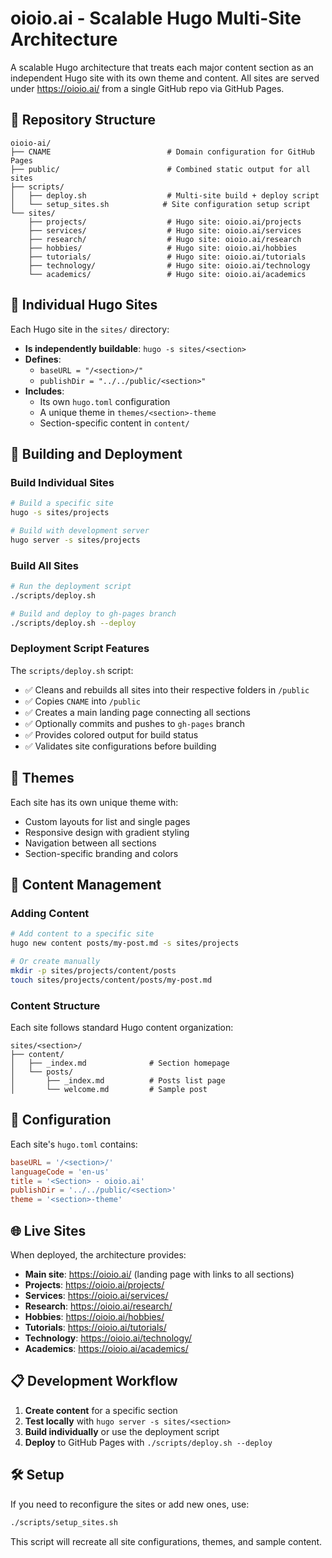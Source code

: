 # oioio.ai - Scalable Hugo Multi-Site Architecture

A scalable Hugo architecture that treats each major content section as an independent Hugo site with its own theme and content. All sites are served under https://oioio.ai/ from a single GitHub repo via GitHub Pages.

## 📁 Repository Structure

```
oioio-ai/
├── CNAME                          # Domain configuration for GitHub Pages
├── public/                        # Combined static output for all sites
├── scripts/
│   ├── deploy.sh                  # Multi-site build + deploy script
│   └── setup_sites.sh            # Site configuration setup script
└── sites/
    ├── projects/                  # Hugo site: oioio.ai/projects
    ├── services/                  # Hugo site: oioio.ai/services
    ├── research/                  # Hugo site: oioio.ai/research
    ├── hobbies/                   # Hugo site: oioio.ai/hobbies
    ├── tutorials/                 # Hugo site: oioio.ai/tutorials
    ├── technology/                # Hugo site: oioio.ai/technology
    └── academics/                 # Hugo site: oioio.ai/academics
```

## 🧱 Individual Hugo Sites

Each Hugo site in the `sites/` directory:

- **Is independently buildable**: `hugo -s sites/<section>`
- **Defines**:
  - `baseURL = "/<section>/"`
  - `publishDir = "../../public/<section>"`
- **Includes**:
  - Its own `hugo.toml` configuration
  - A unique theme in `themes/<section>-theme`
  - Section-specific content in `content/`

## 🚀 Building and Deployment

### Build Individual Sites

```bash
# Build a specific site
hugo -s sites/projects

# Build with development server
hugo server -s sites/projects
```

### Build All Sites

```bash
# Run the deployment script
./scripts/deploy.sh

# Build and deploy to gh-pages branch
./scripts/deploy.sh --deploy
```

### Deployment Script Features

The `scripts/deploy.sh` script:
- ✅ Cleans and rebuilds all sites into their respective folders in `/public`
- ✅ Copies `CNAME` into `/public`
- ✅ Creates a main landing page connecting all sections
- ✅ Optionally commits and pushes to `gh-pages` branch
- ✅ Provides colored output for build status
- ✅ Validates site configurations before building

## 🎨 Themes

Each site has its own unique theme with:
- Custom layouts for list and single pages
- Responsive design with gradient styling
- Navigation between all sections
- Section-specific branding and colors

## 📝 Content Management

### Adding Content

```bash
# Add content to a specific site
hugo new content posts/my-post.md -s sites/projects

# Or create manually
mkdir -p sites/projects/content/posts
touch sites/projects/content/posts/my-post.md
```

### Content Structure

Each site follows standard Hugo content organization:
```
sites/<section>/
├── content/
│   ├── _index.md              # Section homepage
│   └── posts/
│       ├── _index.md          # Posts list page
│       └── welcome.md         # Sample post
```

## 🔧 Configuration

Each site's `hugo.toml` contains:
```toml
baseURL = '/<section>/'
languageCode = 'en-us'
title = '<Section> - oioio.ai'
publishDir = '../../public/<section>'
theme = '<section>-theme'
```

## 🌐 Live Sites

When deployed, the architecture provides:

- **Main site**: https://oioio.ai/ (landing page with links to all sections)
- **Projects**: https://oioio.ai/projects/
- **Services**: https://oioio.ai/services/
- **Research**: https://oioio.ai/research/
- **Hobbies**: https://oioio.ai/hobbies/
- **Tutorials**: https://oioio.ai/tutorials/
- **Technology**: https://oioio.ai/technology/
- **Academics**: https://oioio.ai/academics/

## 📋 Development Workflow

1. **Create content** for a specific section
2. **Test locally** with `hugo server -s sites/<section>`
3. **Build individually** or use the deployment script
4. **Deploy** to GitHub Pages with `./scripts/deploy.sh --deploy`

## 🛠️ Setup

If you need to reconfigure the sites or add new ones, use:

```bash
./scripts/setup_sites.sh
```

This script will recreate all site configurations, themes, and sample content.
